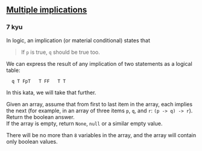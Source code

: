 <h2><a href=https://www.codewars.com/kata/58f671ee5522a9c33800009b/train/javascript target="_blank">Multiple implications</a></h2><h3>7 kyu</h3><p>In logic, an implication (or material conditional) states that</p><blockquote><p>If <code>p</code> is true, <code>q</code> should be true too.</p></blockquote><p>We can express the result of any implication of two statements as a logical table:</p><pre><code>  q T FpT   T FF   T T</code></pre><p>In this kata, we will take that further.</p><p>Given an array, assume that from first to last item in the array, each implies the next (for example, in an array of three items <code>p</code>, <code>q</code>, and <code>r</code>: <code>(p -&gt; q) -&gt; r</code>).  Return the boolean answer.<br>If the array is empty, return <code>None</code>, <code>null</code> or a similar empty value.</p><p>There will be no more than <code>8</code> variables in the array, and the array will contain only boolean values.</p>